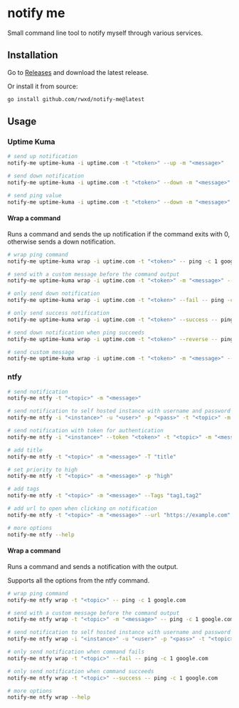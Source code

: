 # notify me

Small command line tool to notify myself through various services.

## Installation

Go to [Releases](https://github.com/rwxd/notify-me/releases) and download the latest release.

Or install it from source:

```bash
go install github.com/rwxd/notify-me@latest
```

## Usage

### Uptime Kuma

```bash
# send up notification
notify-me uptime-kuma -i uptime.com -t "<token>" --up -m "<message>"

# send down notification
notify-me uptime-kuma -i uptime.com -t "<token>" --down -m "<message>"

# send ping value
notify-me uptime-kuma -i uptime.com -t "<token>" --down -m "<message>" --ping "23"
```

#### Wrap a command

Runs a command and sends the up notification if the command exits with 0, otherwise sends a down notification.

```bash
# wrap ping command
notify-me uptime-kuma wrap -i uptime.com -t "<token>" -- ping -c 1 google.com

# send with a custom message before the command output
notify-me uptime-kuma wrap -i uptime.com -t "<token>" -m "<message>" -- ping -c 1 google.com

# only send down notification
notify-me uptime-kuma wrap -i uptime.com -t "<token>" --fail -- ping -c 1 google.com

# only send success notification
notify-me uptime-kuma wrap -i uptime.com -t "<token>" --success -- ping -c 1 google.com

# send down notification when ping succeeds
notify-me uptime-kuma wrap -i uptime.com -t "<token>" --reverse -- ping -c 1 google.com

# send custom message
notify-me uptime-kuma wrap -i uptime.com -t "<token>" -m "<message>" -- ping -c 1 google.com
```

### ntfy


```bash
# send notification
notify-me ntfy -t "<topic>" -m "<message>"

# send notification to self hosted instance with username and password
notify-me ntfy -i "<instance>" -u "<user>" -p "<pass>" -t "<topic>" -m "<message>"

# send notification with token for authentication
notify-me ntfy -i "<instance>" --token "<token>" -t "<topic>" -m "<message>"

# add title
notify-me ntfy -t "<topic>" -m "<message>" -T "title"

# set priority to high
notify-me ntfy -t "<topic>" -m "<message>" -p "high"

# add tags
notify-me ntfy -t "<topic>" -m "<message>" --Tags "tag1,tag2"

# add url to open when clicking on notification
notify-me ntfy -t "<topic>" -m "<message>" --url "https://example.com"

# more options
notify-me ntfy --help
```

#### Wrap a command

Runs a command and sends a notification with the output.

Supports all the options from the ntfy command.

```bash
# wrap ping command
notify-me ntfy wrap -t "<topic>" -- ping -c 1 google.com

# send with a custom message before the command output
notify-me ntfy wrap -t "<topic>" -m "<message>" -- ping -c 1 google.com

# send notification to self hosted instance with username and password
notify-me ntfy wrap -i "<instance>" -u "<user>" -p "<pass>" -t "<topic>" -- ping -c 1 google.com

# only send notification when command fails
notify-me ntfy wrap -t "<topic>" --fail -- ping -c 1 google.com

# only send notification when command succeeds
notify-me ntfy wrap -t "<topic>" --success -- ping -c 1 google.com

# more options
notify-me ntfy wrap --help
```
